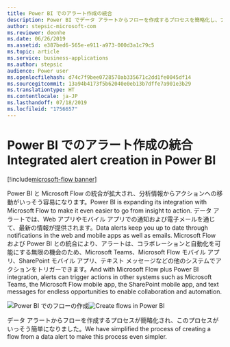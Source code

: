 ```yaml
---
title: Power BI でのアラート作成の統合
description: Power BI でデータ アラートからフローを作成するプロセスを簡略化し、プロセスをさらに簡単にしました。
author: stepsic-microsoft-com
ms.reviewer: deonhe
ms.date: 06/26/2019
ms.assetid: e387bed6-565e-e911-a973-000d3a1c79c5
ms.topic: article
ms.service: business-applications
ms.author: stepsic
audience: Power user
ms.openlocfilehash: d74c7f9bee0728570ab335671c2dd1fe0045df14
ms.sourcegitcommit: 13a94b4173f5b62040e0eb13b7dffe7a901e3b29
ms.translationtype: HT
ms.contentlocale: ja-JP
ms.lasthandoff: 07/18/2019
ms.locfileid: "1756657"
---
```

# <a name="integrated-alert-creation-in-power-bi"></a><span data-ttu-id="63671-103">Power BI でのアラート作成の統合</span><span class="sxs-lookup"><span data-stu-id="63671-103">Integrated alert creation in Power BI</span></span>

[!include[microsoft-flow banner](../includes/microsoft-flow.md)]

<span data-ttu-id="63671-104">Power BI と Microsoft Flow の統合が拡大され、分析情報からアクションへの移動がいっそう容易になります。</span><span class="sxs-lookup"><span data-stu-id="63671-104">Power BI is expanding its integration with Microsoft Flow to make it even easier to go from insight to action.</span></span> <span data-ttu-id="63671-105">データ アラートでは、Web アプリやモバイル アプリでの通知および電子メールを通じて、最新の情報が提供されます。</span><span class="sxs-lookup"><span data-stu-id="63671-105">Data alerts keep you up to date through notifications in the web and mobile apps as well as emails.</span></span> <span data-ttu-id="63671-106">Microsoft Flow および Power BI との統合により、アラートは、コラボレーションと自動化を可能にする無限の機会のため、Microsoft Teams、Microsoft Flow モバイル アプリ、SharePoint モバイル アプリ、テキスト メッセージなどの他のシステムでアクションをトリガーできます。</span><span class="sxs-lookup"><span data-stu-id="63671-106">And with Microsoft Flow plus Power BI integration, alerts can trigger actions in other systems such as Microsoft Teams, the Microsoft Flow mobile app, the SharePoint mobile app, and text messages for endless opportunities to enable collaboration and automation.</span></span> 

<span data-ttu-id="63671-107">![Power BI でのフローの作成](media/PowerBIAlertCreation-1.png "Power BI でのフローの作成")</span><span class="sxs-lookup"><span data-stu-id="63671-107">![Create flows in Power BI](media/PowerBIAlertCreation-1.png "Create flows in Power BI")</span></span>

<span data-ttu-id="63671-108">データ アラートからフローを作成するプロセスが簡略化され、このプロセスがいっそう簡単になりました。</span><span class="sxs-lookup"><span data-stu-id="63671-108">We have simplified the process of creating a flow from a data alert to make this process even simpler.</span></span>
